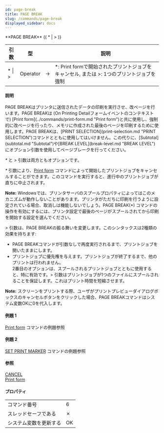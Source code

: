 ```yaml
---
id: page-break
title: PAGE BREAK
slug: /commands/page-break
displayed_sidebar: docs
---
```


<!--REF #_command_.PAGE BREAK.Syntax-->**PAGE BREAK** {( * | > )}<!-- END REF-->
<!--REF #_command_.PAGE BREAK.Params-->
| 引数 | 型 |  | 説明 |
| --- | --- | --- | --- |
| * &#124; > |Operator| &#8594;  | *: Print formで開始されたプリントジョブをキャンセル, または >: 1つのプリントジョブを強制 |

<!-- END REF-->

#### 説明 

<!--REF #_command_.PAGE BREAK.Summary-->PAGE BREAKはプリンタに送信されたデータの印刷を実行させ、改ページを行います。<!-- END REF-->PAGE BREAKは (On Printing Detailフォームイベントのコンテキストで) [Print form](../commands/print-form.md "Print form")と共に使用し、強制的に改ページを行ったり、メモリに作成された最後のページを印刷するために使用します。PAGE BREAKは、[PRINT SELECTION](print-selection.md "PRINT SELECTION")コマンドとともに使用してはいけません。この代りに、[Subtotal](subtotal.md "Subtotal")や[BREAK LEVEL](break-level.md "BREAK LEVEL")にオプション引数を使用してページブレークを行ってください。

*\** と *\>* 引数は両方ともオプションです。

*\** 引数により、[Print form](../commands/print-form.md "Print form") コマンドによって開始したプリントジョブをキャンセルすることができます。このコマンドを実行すると、進行中のプリントジョブが直ちに中止されます。

**Note:** Windowsでは、プリンタサーバのスプールプロパティによってはこのメカニズムが動作しないことがあります。プリンタがただちに印刷を行うように設定されている場合、取消しは機能しないでしょう。PAGE BREAK(\*) コマンドの操作を有効にするには、プリンタ設定で最後のページがスプールされてから印刷を開始する設定を選んでください。

*\>* 引数は、PAGE BREAKの振る舞いを変更します。このシンタックスは2種類の効果を持ちます:

* PAGE BREAKコマンドが引数なしで再度実行されるまで、プリントジョブを開いたままにします。
* プリントジョブに優先権を与えます。プリントジョブが終了するまで、他のプリントは行われません。  
2番目のオプションは、スプールされるプリントジョブとともに使用すると、特に有効です。> 引数はプリントジョブが1つのファイルにスプールされることを保証します。これはプリント時間を短縮させます。

**Note:** スクリーンをプリントする際、ユーザがプリントプレビューダイアログボックスのキャンセルボタンをクリックした場合、PAGE BREAKコマンドはシステム変数OKに0を代入します。

#### 例題 1 

[Print form](../commands/print-form.md "Print form") コマンドの例題参照

#### 例題 2 

[SET PRINT MARKER](set-print-marker.md "SET PRINT MARKER") コマンドの例題参照

#### 参照 

[CANCEL](cancel.md)  
[Print form](../commands/print-form.md)  

#### プロパティ

|  |  |
| --- | --- |
| コマンド番号 | 6 |
| スレッドセーフである | &cross; |
| システム変数を更新する | OK |


